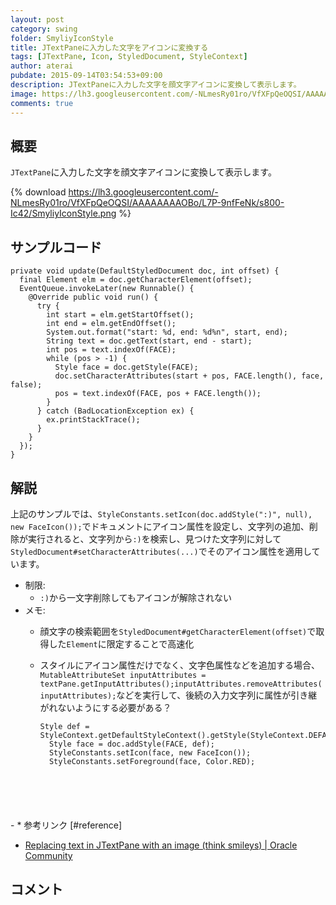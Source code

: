 ```yaml
---
layout: post
category: swing
folder: SmyliyIconStyle
title: JTextPaneに入力した文字をアイコンに変換する
tags: [JTextPane, Icon, StyledDocument, StyleContext]
author: aterai
pubdate: 2015-09-14T03:54:53+09:00
description: JTextPaneに入力した文字を顔文字アイコンに変換して表示します。
image: https://lh3.googleusercontent.com/-NLmesRy01ro/VfXFpQeOQSI/AAAAAAAAOBo/L7P-9nfFeNk/s800-Ic42/SmyliyIconStyle.png
comments: true
---
```

## 概要
`JTextPane`に入力した文字を顔文字アイコンに変換して表示します。

{% download https://lh3.googleusercontent.com/-NLmesRy01ro/VfXFpQeOQSI/AAAAAAAAOBo/L7P-9nfFeNk/s800-Ic42/SmyliyIconStyle.png %}

## サンプルコード
<pre class="prettyprint"><code>private void update(DefaultStyledDocument doc, int offset) {
  final Element elm = doc.getCharacterElement(offset);
  EventQueue.invokeLater(new Runnable() {
    @Override public void run() {
      try {
        int start = elm.getStartOffset();
        int end = elm.getEndOffset();
        System.out.format("start: %d, end: %d%n", start, end);
        String text = doc.getText(start, end - start);
        int pos = text.indexOf(FACE);
        while (pos &gt; -1) {
          Style face = doc.getStyle(FACE);
          doc.setCharacterAttributes(start + pos, FACE.length(), face, false);
          pos = text.indexOf(FACE, pos + FACE.length());
        }
      } catch (BadLocationException ex) {
        ex.printStackTrace();
      }
    }
  });
}
</code></pre>

## 解説
上記のサンプルでは、`StyleConstants.setIcon(doc.addStyle(":)", null), new FaceIcon());`でドキュメントにアイコン属性を設定し、文字列の追加、削除が実行されると、文字列から`:)`を検索し、見つけた文字列に対して`StyledDocument#setCharacterAttributes(...)`でそのアイコン属性を適用しています。

- 制限:
    - `:)`から一文字削除してもアイコンが解除されない
- メモ:
    - 顔文字の検索範囲を`StyledDocument#getCharacterElement(offset)`で取得した`Element`に限定することで高速化
    - スタイルにアイコン属性だけでなく、文字色属性などを追加する場合、`MutableAttributeSet inputAttributes = textPane.getInputAttributes();inputAttributes.removeAttributes(inputAttributes);`などを実行して、後続の入力文字列に属性が引き継がれないようにする必要がある？
        
        <pre class="prettyprint"><code>Style def = StyleContext.getDefaultStyleContext().getStyle(StyleContext.DEFAULT_STYLE);
        Style face = doc.addStyle(FACE, def);
        StyleConstants.setIcon(face, new FaceIcon());
        StyleConstants.setForeground(face, Color.RED);
</code></pre>
    - * 参考リンク [#reference]
- [Replacing text in JTextPane with an image (think smileys) | Oracle Community](https://community.oracle.com/message/5853611)

<!-- dummy comment line for breaking list -->

## コメント
